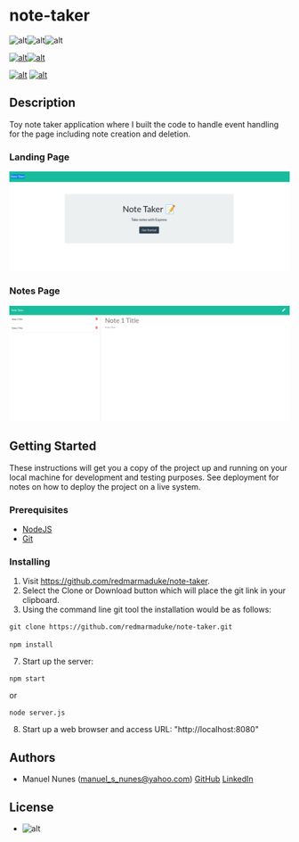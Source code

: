 
# note-taker

![alt](https://img.shields.io/badge/JavaScript-64%25-blue)![alt](https://img.shields.io/badge/HTML-25%25-blue)![alt](https://img.shields.io/badge/CSS-11%25-blue)

[![alt](https://img.shields.io/badge/express-%5E4.18.2-orange)](http://expressjs.com/)[![alt](https://img.shields.io/badge/if--env-%5E1.0.4-orange)](https://github.com/ericclemmons/if-env#readme)

[![alt](https://img.shields.io/badge/nodemon-%5E2.0.20-yellow)](https://nodemon.io) [![alt](https://img.shields.io/badge/serve-%5E14.1.2-yellow)](https://github.com/vercel/serve#readme) 




## Description

Toy note taker application where I built the code to handle event handling for the page including note creation and deletion.

### Landing Page
![Note Taker Landing Page](./.README/note-taker-landing.png)

### Notes Page
![Note Taker Notes Page](./.README/note-taker-notes-page.png)

## Getting Started

These instructions will get you a copy of the project up and running on your local machine for development and testing purposes. See deployment for notes on how to deploy the project on a live system.

### Prerequisites

* [NodeJS](https://nodejs.org/en/)
* [Git](https://git-scm.com/)

### Installing

1) Visit https://github.com/redmarmaduke/note-taker.
2) Select the Clone or Download button which will place the git link in your clipboard.
3) Using the command line git tool the installation would be as follows:
```
git clone https://github.com/redmarmaduke/note-taker.git

npm install
```  

7) Start up the server:

```
npm start
```
or
```
node server.js
```



8) Start up a web browser and access URL: "http://localhost:8080"

## Authors

- Manuel Nunes (manuel_s_nunes@yahoo.com) [GitHub](https://github.com/redmarmaduke) [LinkedIn](https://www.linkedin.com/in/manuel-nunes-272ba31b/) 


## License

* ![alt](https://img.shields.io/badge/LICENSE-MIT-blue)




